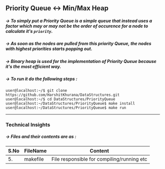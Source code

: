 &nbsp;&nbsp;&nbsp;&nbsp;&nbsp;&nbsp; <h2> Priority Queue <-> Min/Max Heap </h2>

##### -> To simply put a Priority Queue is a simple queue that instead uses a factor which may or may not be the order of occurence for a node to calculate it's `priority`.
##### -> As soon as the nodes are pulled from this priority Queue, the nodes with highest priorities starts popping out.
##### -> Binary heap is used for the implementation of Priority Queue because it's the most efficient way.
##### -> To run it do the following steps :
```
user@localhost:~/$ git clone https://github.com/HarshitKhurana/DataStructures.git
user@localhost:~/$ cd DataStructures/PriorityQueue
user@localhost:~/DataStructures/PriorityQueue$ make install
user@localhost:~/DataStructures/PriorityQueue$ make run

```

<hr/>

### Technical Insights
##### -> Files and their contents are as : 

|S.No| FileName                                  | Content                                                                 |
|----| ------------------------------------------|:-----------------------------------------------------------------------:|
|5.  | makefile                                  | File responsible for compiling/running etc                              |

